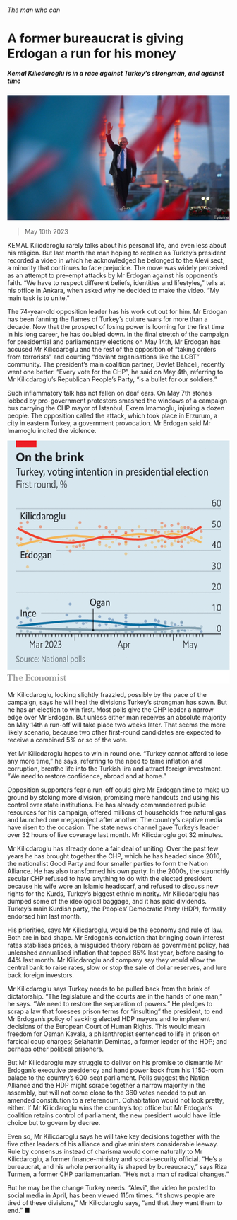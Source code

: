 ###### The man who can

# A former bureaucrat is giving Erdogan a run for his money 

##### Kemal Kilicdaroglu is in a race against Turkey’s strongman, and against time 

![image](images/20230513_EUP001.jpg) 

> May 10th 2023 

KEMAL Kilicdaroglu rarely talks about his personal life, and even less about his religion. But last month the man hoping to replace  as Turkey’s president recorded a video in which he acknowledged he belonged to the Alevi sect, a minority that continues to face prejudice. The move was widely perceived as an attempt to pre-empt attacks by Mr Erdogan against his opponent’s faith. “We have to respect different beliefs, identities and lifestyles,”  tells  at his office in Ankara, when asked why he decided to make the video. “My main task is to unite.”

The 74-year-old opposition leader has his work cut out for him. Mr Erdogan has been fanning the flames of Turkey’s culture wars for more than a decade. Now that the prospect of losing power is looming for the first time in his long career, he has doubled down. In the final stretch of the campaign for presidential and parliamentary elections on May 14th, Mr Erdogan has accused Mr Kilicdaroglu and the rest of the opposition of “taking orders from terrorists” and courting “deviant organisations like the LGBT” community. The president’s main coalition partner, Devlet Bahceli, recently went one better. “Every vote for the CHP”, he said on May 4th, referring to Mr Kilicdaroglu’s Republican People’s Party, “is a bullet for our soldiers.”

Such inflammatory talk has not fallen on deaf ears. On May 7th stones lobbed by pro-government protesters smashed the windows of a campaign bus carrying the CHP mayor of Istanbul, Ekrem Imamoglu, injuring a dozen people. The opposition called the attack, which took place in Erzurum, a city in eastern Turkey, a government provocation. Mr Erdogan said Mr Imamoglu incited the violence.

![image](images/20230513_EUC109.png) 


Mr Kilicdaroglu, looking slightly frazzled, possibly by the pace of the campaign, says he will heal the divisions Turkey’s strongman has sown. But he has an election to win first. Most polls give the CHP leader a narrow edge over Mr Erdogan. But unless either man receives an absolute majority on May 14th a run-off will take place two weeks later. That seems the more likely scenario, because two other first-round candidates are expected to receive a combined 5% or so of the vote.

Yet Mr Kilicdaroglu hopes to win in round one. “Turkey cannot afford to lose any more time,” he says, referring to the need to tame inflation and corruption, breathe life into the Turkish lira and attract foreign investment. “We need to restore confidence, abroad and at home.” 

Opposition supporters fear a run-off could give Mr Erdogan time to make up ground by stoking more division, promising more handouts and using his control over state institutions. He has already commandeered public resources for his campaign, offered millions of households free natural gas and launched one megaproject after another. The country’s captive media have risen to the occasion. The state news channel gave Turkey’s leader over 32 hours of live coverage last month. Mr Kilicdaroglu got 32 minutes.

Mr Kilicdaroglu has already done a fair deal of uniting. Over the past few years he has brought together the CHP, which he has headed since 2010, the nationalist Good Party and four smaller parties to form the Nation Alliance. He has also transformed his own party. In the 2000s, the staunchly secular CHP refused to have anything to do with the elected president because his wife wore an Islamic headscarf, and refused to discuss new rights for the Kurds, Turkey’s biggest ethnic minority. Mr Kilicdaroglu has dumped some of the ideological baggage, and it has paid dividends. Turkey’s main Kurdish party, the Peoples’ Democratic Party (HDP), formally endorsed him last month.

His priorities, says Mr Kilicdaroglu, would be the economy and rule of law. Both are in bad shape. Mr Erdogan’s conviction that bringing down interest rates stabilises prices, a misguided theory reborn as government policy, has unleashed annualised inflation that topped 85% last year, before easing to 44% last month. Mr Kilicdaroglu and company say they would allow the central bank to raise rates, slow or stop the sale of dollar reserves, and lure back foreign investors.

Mr Kilicdaroglu says Turkey needs to be pulled back from the brink of dictatorship. “The legislature and the courts are in the hands of one man,” he says. “We need to restore the separation of powers.” He pledges to scrap a law that foresees prison terms for “insulting” the president, to end Mr Erdogan’s policy of sacking elected HDP mayors and to implement decisions of the European Court of Human Rights. This would mean freedom for Osman Kavala, a philanthropist sentenced to life in prison on farcical coup charges; Selahattin Demirtas, a former leader of the HDP; and perhaps other political prisoners.

But Mr Kilicdaroglu may struggle to deliver on his promise to dismantle Mr Erdogan’s executive presidency and hand power back from his 1,150-room palace to the country’s 600-seat parliament. Polls suggest the Nation Alliance and the HDP might scrape together a narrow majority in the assembly, but will not come close to the 360 votes needed to put an amended constitution to a referendum. Cohabitation would not look pretty, either. If Mr Kilicdaroglu wins the country’s top office but Mr Erdogan’s coalition retains control of parliament, the new president would have little choice but to govern by decree.

Even so, Mr Kilicdaroglu says he will take key decisions together with the five other leaders of his alliance and give ministers considerable leeway. Rule by consensus instead of charisma would come naturally to Mr Kilicdaroglu, a former finance-ministry and social-security official. “He’s a bureaucrat, and his whole personality is shaped by bureaucracy,” says Riza Turmen, a former CHP parliamentarian. “He’s not a man of radical changes.”

But he may be the change Turkey needs. “Alevi”, the video he posted to social media in April, has been viewed 115m times. “It shows people are tired of these divisions,” Mr Kilicdaroglu says, “and that they want them to end.” ■

